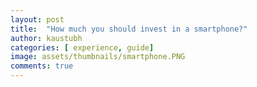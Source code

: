 ```yaml
---
layout: post
title:  "How much you should invest in a smartphone?"
author: kaustubh
categories: [ experience, guide]
image: assets/thumbnails/smartphone.PNG
comments: true
---
```


